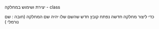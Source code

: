 יצירת ושימוש במחלקה - class

כדי ליצור מחלקה חדשה נפתח קובץ חדש שהשם שלו יהיה שם המחלקה
(חובה : שם נורמלי )
